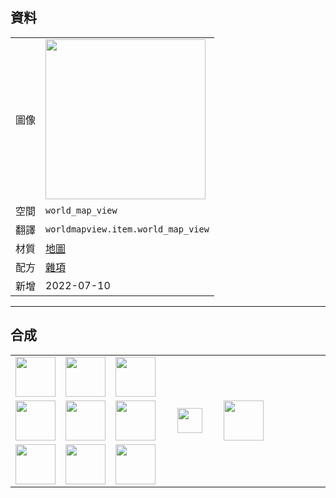 ## 資料
<table>
<tr><td>圖像</td><td><img src="https://i.imgur.com/w5nzar8.png" width="256"/></td></tr>
<tr><td>空間</td><td><code>world_map_view</code></td></tr>
<tr><td>翻譯</td><td><code>worldmapview.item.world_map_view</code></td></tr>
<tr><td>材質</td><td><a href="https://minecraft.fandom.com/zh/wiki/地图">地圖</a></td></tr>
<tr><td>配方</td><td><a href="https://minecraft.fandom.com/zh/wiki/合成/杂项配方">雜項</a></td></tr>
<tr><td>新增</td><td>2022-07-10</td></tr>
</table>
  
---
  
## 合成
<table>
<tr><td><img src="https://i.imgur.com/hK44ttL.png" width="64"/></td><td><img src="https://i.imgur.com/hK44ttL.png" width="64"/></td><td><img src="https://i.imgur.com/hK44ttL.png" width="64"/></td><td colspan="3"></td></tr>
<tr><td><img src="https://i.imgur.com/hK44ttL.png" width="64"/></td><td><img src="https://i.imgur.com/uikmIgx.gif" width="64"/></td><td><img src="https://i.imgur.com/hK44ttL.png" width="64"/></td><td width="80" align="center"><img src="https://i.imgur.com/VE0KqIE.png" width="40"/></td><td><img src="https://i.imgur.com/w5nzar8.png" width="64"/></td><td width="80"></td></tr>
<tr><td><img src="https://i.imgur.com/hK44ttL.png" width="64"/></td><td><img src="https://i.imgur.com/hK44ttL.png" width="64"/></td><td><img src="https://i.imgur.com/hK44ttL.png" width="64"/></td><td colspan="3"></td></tr>
</table>